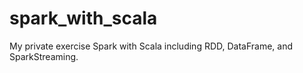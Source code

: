 # spark_with_scala
My private exercise Spark with Scala including RDD, DataFrame, and SparkStreaming.
